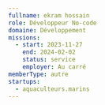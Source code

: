 ```yaml
---
fullname: ekram hossain
role: Développeur No-code
domaine: Développement
missions:
  - start: 2023-11-27
    end: 2024-02-02
    status: service
    employer: Au carré
memberType: autre
startups:
  - aquaculteurs.marins
---
```


